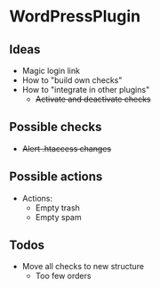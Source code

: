 # WordPressPlugin

## Ideas

- Magic login link
- How to "build own checks"
- How to "integrate in other plugins"
  - ~~Activate and deactivate checks~~

## Possible checks

- ~~Alert .htaccess changes~~

## Possible actions
- Actions:
  - Empty trash
  - Empty spam

## Todos

- Move all checks to new structure
  - Too few orders
